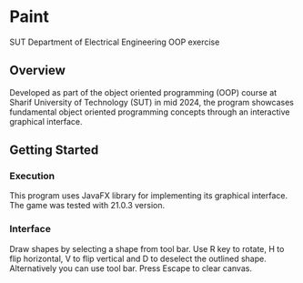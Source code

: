 # Paint

SUT Department of Electrical Engineering OOP exercise

## Overview
Developed as part of the object oriented programming (OOP) course at Sharif University of Technology (SUT) in mid 2024, the program showcases fundamental object oriented programming concepts through an interactive graphical interface.

## Getting Started

### Execution
This program uses JavaFX library for implementing its graphical interface. The game was tested with 21.0.3 version.

### Interface
Draw shapes by selecting a shape from tool bar. Use R key to rotate, H to flip horizontal, V to flip vertical and D to deselect the outlined shape. Alternatively you can use tool bar. Press Escape to clear canvas.
